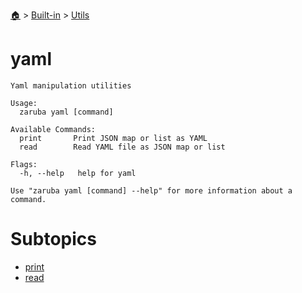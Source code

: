 <!--startTocHeader-->
[🏠](../../../README.md) > [Built-in](../../README.md) > [Utils](../README.md)
# yaml
<!--endTocHeader-->

```
Yaml manipulation utilities

Usage:
  zaruba yaml [command]

Available Commands:
  print       Print JSON map or list as YAML
  read        Read YAML file as JSON map or list

Flags:
  -h, --help   help for yaml

Use "zaruba yaml [command] --help" for more information about a command.

```

<!--startTocSubtopic-->
# Subtopics
- [print](print.md)
- [read](read.md)
<!--endTocSubtopic-->